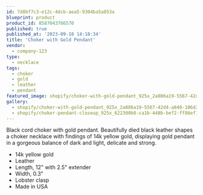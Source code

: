 ```yaml
---
id: 7d8bf7c3-e12c-4dcb-aea5-9304ba5a053a
blueprint: product
product_id: 8587043766570
published: true
published_at: '2023-09-18 14:18:34'
title: 'Choker with Gold Pendant'
vendor:
  - company-123
type:
  - necklace
tags:
  - choker
  - gold
  - leather
  - pendant
featured_image: shopify/choker-with-gold-pendant_925x_2a086a19-5567-42d4-a840-106d28e255d6.jpg
gallery:
  - shopify/choker-with-gold-pendant_925x_2a086a19-5567-42d4-a840-106d28e255d6.jpg
  - shopify/choker-pendant-closeup_925x_622300b8-ca1b-448b-bef2-ff86ef116f72.jpg
---
```

Black cord choker with gold pendant. Beautifully died black leather shapes a choker necklace with findings of 14k yellow gold, displaying gold pendant in a gorgeous balance of dark and light, delicate and strong. <ul>
<li>14k yellow gold</li>
<li>Leather</li>
<li>Length, 12" with 2.5" extender</li>
<li>Width, 0.3"</li>
<li>Lobster clasp</li>
<li>Made in USA</li>
</ul>